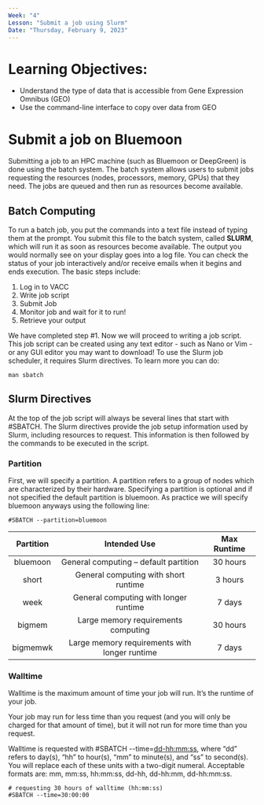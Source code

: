 ```yaml
---
Week: "4" 
Lesson: "Submit a job using Slurm"
Date: "Thursday, February 9, 2023"
---
```


# Learning Objectives:

* Understand the type of data that is accessible from Gene Expression Omnibus (GEO)
* Use the command-line interface to copy over data from GEO

# Submit a job on Bluemoon

Submitting a job to an HPC machine (such as Bluemoon or DeepGreen) is done using the batch system. The batch system allows users to submit jobs requesting the resources (nodes, processors, memory, GPUs) that they need. The jobs are queued and then run as resources become available.

## Batch Computing 
To run a batch job, you put the commands into a text file instead of typing them at the prompt. You submit this file to the batch system, called **SLURM**, which will run it as soon as resources become available. The output you would normally see on your display goes into a log file. You can check the status of your job interactively and/or receive emails when it begins and ends execution. The basic steps include: 

1. Log in to VACC
2. Write job script 
3. Submit Job 
4. Monitor job and wait for it to run! 
5. Retrieve your output 

We have completed step #1. Now we will proceed to writing a job script. This job script can be created using any text editor - such as Nano or Vim - or any GUI editor you may want to download! 
To use the Slurm job scheduler, it requires Slurm directives. To learn more you can do: 

```
man sbatch
```

## Slurm Directives 
At the top of the job script will always be several lines that start with #SBATCH. The Slurm directives provide the job setup information used by Slurm, including resources to request. This information is then followed by the commands to be executed in the script. 

### Partition
First, we will specify a partition. A partition refers to a group of nodes which are characterized by their hardware. Specifying a partition is optional and if not specified the default partition is bluemoon. As practice we will specify bluemoon anyways using the following line: 

```
#SBATCH --partition=bluemoon
```
| Partition|  Intended Use  | Max Runtime |  
|:-----------:|:----------:|:----------:| 
|bluemoon | General computing – default partition |30 hours| 
|short | General computing with short runtime | 3 hours| 
|week | General computing with longer runtime | 7 days | 
|bigmem| Large memory requirements computing| 30 hours| 
|bigmemwk | Large memory requirements with longer runtime | 7 days | 

### Walltime 
Walltime is the maximum amount of time your job will run. It’s the runtime of your job.

Your job may run for less time than you request (and you will only be charged for that amount of time), but it will not run for more time than you request.

Walltime is requested with #SBATCH --time=<dd-hh:mm:ss>, where “dd” refers to day(s), “hh” to hour(s), “mm” to minute(s), and “ss” to second(s). You will replace each of these units with a two-digit numeral. Acceptable formats are: mm, mm:ss, hh:mm:ss, dd-hh, dd-hh:mm, dd-hh:mm:ss.

```
# requesting 30 hours of walltime (hh:mm:ss)
#SBATCH --time=30:00:00
```